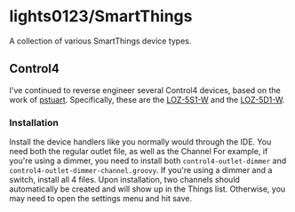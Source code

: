 # lights0123/SmartThings

A collection of various SmartThings device types.

## Control4
I've continued to reverse engineer several Control4 devices, based on the work of [pstuart](https://github.com/pstuart/smartthings-ps/blob/master/devicetypes/Control4%20Zigbee%20HA%20Dimmer.groovy). Specifically, these are the [LOZ-5S1-W](https://content.abt.com/documents/35346/loz5s1w_ins.pdf) and the [LOZ-5D1-W](https://content.abt.com/documents/35347/loz5d1w_ins.pdf).

### Installation
Install the device handlers like you normally would through the IDE. You need both the regular outlet file, as well as the Channel For example, if you're using a dimmer, you need to install both `control4-outlet-dimmer` and `control4-outlet-dimmer-channel.groovy`. If you're using a dimmer and a switch, install all 4 files. Upon installation, two channels should automatically be created and will show up in the Things list. Otherwise, you may need to open the settings menu and hit save.

